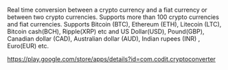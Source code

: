 Real time conversion between a crypto currency and a fiat currency or between two crypto currencies. 
Supports more than 100 crypto currencies and fiat currencies. 
Supports Bitcoin (BTC), Ethereum (ETH), Litecoin (LTC), Bitcoin cash(BCH), Ripple(XRP) etc and US Dollar(USD), Pound(GBP), Canadian dollar (CAD), Australian dollar (AUD), Indian rupees (INR) , Euro(EUR) etc.

https://play.google.com/store/apps/details?id=com.codit.cryptoconverter
